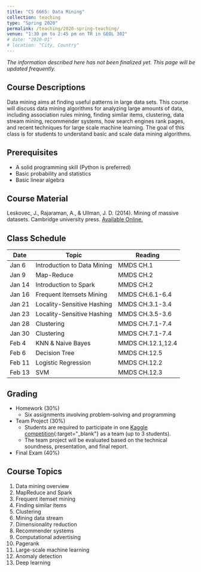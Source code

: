 ```yaml
---
title: "CS 6665: Data Mining"
collection: teaching
type: "Spring 2020"
permalink: /teaching/2020-spring-teaching/
venue: "1:30 pm to 2:45 pm on TR in GEOL 302"
# date: "2020-01"
# location: "City, Country"
---
```


*The information described here has not been finalized yet. This page will be updated frequently.*

## Course Descriptions
<!-- This course is about data mining, which aims at finding useful patterns in large data sets. However, in the era of big data, data is so large to fit in main memory.  -->
Data mining aims at finding useful patterns in large data sets. This course will discuss data mining algorithms for analyzing large amounts of data, including association rules mining, finding similar items, clustering, data stream mining, recommender systems, how search engines rank pages, and recent techniques for large scale machine learning. The goal of this class is for students to understand basic and scale data mining algorithms.

## Prerequisites
- A solid programming skill (Python is preferred)
- Basic probability and statistics
- Basic linear algebra

## Course Material
Leskovec, J., Rajaraman, A., & Ullman, J. D. (2014). Mining of massive datasets. Cambridge university press. [Available Online.](http://www.mmds.org/)

## Class Schedule

| Date   | Topic                       | Reading           |
|--------|-----------------------------|-------------------|
| Jan 6  | Introduction to Data Mining | MMDS CH.1         |
| Jan 9  | Map-Reduce                  | MMDS CH.2         |
| Jan 14 | Introduction to Spark       | MMDS CH.2         |
| Jan 16 | Frequent Itemsets Mining    | MMDS CH.6.1-6.4   |
| Jan 21 | Locality-Sensitive Hashing  | MMDS CH.3.1-3.4   |
| Jan 23 | Locality-Sensitive Hashing  | MMDS CH.3.5-3.6   |
| Jan 28 | Clustering                  | MMDS CH.7.1-7.4   |
| Jan 30 | Clustering                  | MMDS CH.7.1-7.4   |
| Feb 4  | KNN & Naive Bayes           | MMDS CH.12.1,12.4 |
| Feb 6  | Decision Tree               | MMDS CH.12.5      |
| Feb 11 | Logistic Regression         | MMDS CH.12.2      |
| Feb 13 | SVM                         | MMDS CH.12.3      |


## Grading
- Homework (30%)
    - Six assignments involving problem-solving and programming
- Team Project (30%)
    - Students are required to participate in one [Kaggle competition](https://www.kaggle.com/competitions){:target="_blank"} as a team (up to 3 students).
    - The team project will be evaluated based on the technical soundness, presentation, and final report.
- Final Exam (40%)
    <!-- - The final exam is closed-books. -->
    
<!-- - Class Attendance (%)
    - Class attendance is not mandatory but recommended with a bonus score. -->

## Course Topics
1. Data mining overview
2. MapReduce and Spark
3. Frequent itemset mining
4. Finding similar items
5. Clustering
6. Mining data stream
7. Dimensionality reduction
8. Recommender systems
9. Computational advertising
10. Pagerank
11. Large-scale machine learning
12. Anomaly detection
13. Deep learning

<!-- ## Grading Policy

- Late Submission Policy: Late submissions will be penalized by deducting 10% of the score
for each day beyond due time.
- Regrade Request: The regrade request must be submitted by email (to TA and Instructor)
within one week of distribution of your grade. Any regrade request after one week will
NOT be considered. -->

